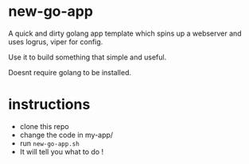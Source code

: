 # new-go-app

A quick and dirty golang app template which spins up a webserver and uses logrus, viper for config.

Use it to build something that simple and useful.

Doesnt require golang to be installed.

# instructions

- clone this repo
- change the code in my-app/
- run `new-go-app.sh`
- It will tell you what to do !
